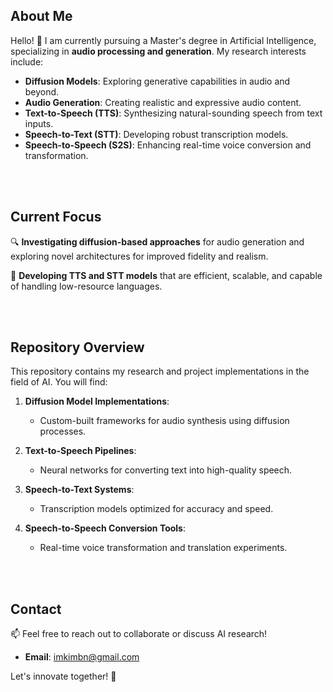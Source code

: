 
## About Me
Hello! 👋 I am currently pursuing a Master's degree in Artificial Intelligence, specializing in **audio processing and generation**. My research interests include:

- **Diffusion Models**: Exploring generative capabilities in audio and beyond.
- **Audio Generation**: Creating realistic and expressive audio content.
- **Text-to-Speech (TTS)**: Synthesizing natural-sounding speech from text inputs.
- **Speech-to-Text (STT)**: Developing robust transcription models.
- **Speech-to-Speech (S2S)**: Enhancing real-time voice conversion and transformation.

<br/>
<br/>


## Current Focus
🔍 **Investigating diffusion-based approaches** for audio generation and exploring novel architectures for improved fidelity and realism.

🎵 **Developing TTS and STT models** that are efficient, scalable, and capable of handling low-resource languages.



<br/>
<br/>

## Repository Overview
This repository contains my research and project implementations in the field of AI. You will find:

1. **Diffusion Model Implementations**:
   - Custom-built frameworks for audio synthesis using diffusion processes.

2. **Text-to-Speech Pipelines**:
   - Neural networks for converting text into high-quality speech.

3. **Speech-to-Text Systems**:
   - Transcription models optimized for accuracy and speed.

4. **Speech-to-Speech Conversion Tools**:
   - Real-time voice transformation and translation experiments.


<br/>
<br/>

## Contact
📫 Feel free to reach out to collaborate or discuss AI research!  
- **Email**: [imkimbn@gmail.com](mailto:imkimbn@gmail.com)  

Let's innovate together! 🚀
